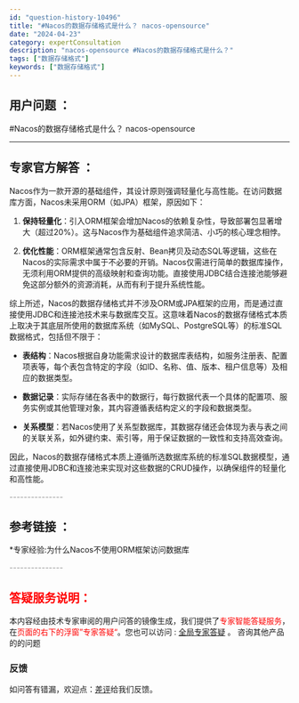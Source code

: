 ```yaml
---
id: "question-history-10496"
title: "#Nacos的数据存储格式是什么？ nacos-opensource"
date: "2024-04-23"
category: expertConsultation
description: "nacos-opensource #Nacos的数据存储格式是什么？"
tags: ["数据存储格式"]
keywords: ["数据存储格式"]
---
```


## 用户问题 ： 
 #Nacos的数据存储格式是什么？ nacos-opensource 

---------------
## 专家官方解答 ：

Nacos作为一款开源的基础组件，其设计原则强调轻量化与高性能。在访问数据库方面，Nacos未采用ORM（如JPA）框架，原因如下：

1. **保持轻量化**：引入ORM框架会增加Nacos的依赖复杂性，导致部署包显著增大（超过20%）。这与Nacos作为基础组件追求简洁、小巧的核心理念相悖。

2. **优化性能**：ORM框架通常包含反射、Bean拷贝及动态SQL等逻辑，这些在Nacos的实际需求中属于不必要的开销。Nacos仅需进行简单的数据库操作，无须利用ORM提供的高级映射和查询功能。直接使用JDBC结合连接池能够避免这部分额外的资源消耗，从而有利于提升系统性能。

综上所述，Nacos的数据存储格式并不涉及ORM或JPA框架的应用，而是通过直接使用JDBC和连接池技术来与数据库交互。这意味着Nacos的数据存储格式本质上取决于其底层所使用的数据库系统（如MySQL、PostgreSQL等）的标准SQL数据格式，包括但不限于：

- **表结构**：Nacos根据自身功能需求设计的数据库表结构，如服务注册表、配置项表等，每个表包含特定的字段（如ID、名称、值、版本、租户信息等）及相应的数据类型。

- **数据记录**：实际存储在各表中的数据行，每行数据代表一个具体的配置项、服务实例或其他管理对象，其内容遵循表结构定义的字段和数据类型。

- **关系模型**：若Nacos使用了关系型数据库，其数据存储还会体现为表与表之间的关联关系，如外键约束、索引等，用于保证数据的一致性和支持高效查询。

因此，Nacos的数据存储格式本质上遵循所选数据库系统的标准SQL数据模型，通过直接使用JDBC和连接池来实现对这些数据的CRUD操作，以确保组件的轻量化和高性能。


<font color="#949494">---------------</font> 


## 参考链接 ：

*专家经验:为什么Nacos不使用ORM框架访问数据库 


 <font color="#949494">---------------</font> 
 


## <font color="#FF0000">答疑服务说明：</font> 

本内容经由技术专家审阅的用户问答的镜像生成，我们提供了<font color="#FF0000">专家智能答疑服务</font>，在<font color="#FF0000">页面的右下的浮窗”专家答疑“</font>。您也可以访问 : [全局专家答疑](https://opensource.alibaba.com/chatBot) 。 咨询其他产品的的问题

### 反馈
如问答有错漏，欢迎点：[差评](https://ai.nacos.io/user/feedbackByEnhancerGradePOJOID?enhancerGradePOJOId=11656)给我们反馈。
